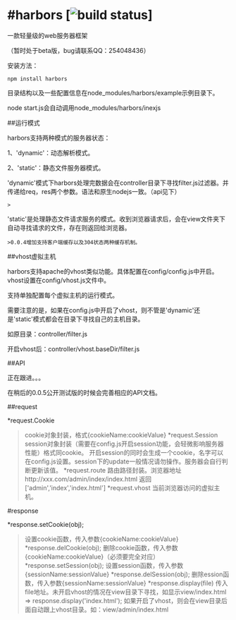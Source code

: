 #harbors [![build status](https://secure.travis-ci.org/coreyti/showdown.png)]
=======

一款轻量级的web服务器框架

（暂时处于beta版，bug请联系QQ：254048436）

安装方法：

    npm install harbors

目录结构以及一些配置信息在node_modules/harbors/example示例目录下。

node start.js会自动调用node_modules/harbors/inexjs



##运行模式

harbors支持两种模式的服务器状态：

1、'dynamic'：动态解析模式。

2、'static'：静态文件服务器模式。


'dynamic'模式下harbors处理完数据会在controller目录下寻找filter.js过滤器。并传递给req，res两个参数。语法和原生nodejs一致。（api见下）

    >

'static'是处理静态文件请求服务的模式。收到浏览器请求后，会在view文件夹下自动寻找请求的文件，存在则返回给浏览器。

    >0.0.4增加支持客户端缓存以及304状态两种缓存机制。


##vhost虚拟主机

harbors支持apache的vhost类似功能。具体配置在config/config.js中开启。vhost设置在config/vhost.js文件中。

支持单独配置每个虚拟主机的运行模式。

需要注意的是，如果在config.js中开启了vhost，则不管是'dynamic'还是'static'模式都会在目录下寻找自己的主机目录。

如原目录：controller/filter.js

开启vhost后：controller/vhost.baseDir/filter.js



##API

正在跟进。。。

在稍后的0.0.5公开测试版的时候会完善相应的API文档。

##request

  *request.Cookie
  >cookie对象封装，格式{cookieName:cookieValue}
  *request.Session
  >session对象封装（需要在config.js开启session功能，会轻微影响服务器性能）格式同cookie。
  >开启session的同时会生成一个cookie，名字可以在config.js设置。session下的update一般情况请勿操作。服务器会自行判断更新该值。
  *request.route
  >路由路径封装。浏览器地址http://xxx.com/admin/index/index.html 返回 ['admin','index','index.html']
  *request.vhost
  >当前浏览器访问的虚拟主机。

#response

  *response.setCookie(obj);
  >设置cookie函数，传入参数{cookieName:cookieValue}
  *response.delCookie(obj);
  >删除cookie函数，传入参数{cookieName:cookieValue}（必须要完全对应）
  *response.setSession(obj);
  >设置session函数，传入参数{sessionName:sessionValue}
  *response.delSession(obj);
  >删除ession函数，传入参数{sessionName:sessionValue}
  *response.display(file)
  >传入file地址。未开启vhost的情况在view目录下寻找，如显示view/index.html => response.display('index.html');
  >如果开启了vhost，则会在view目录后面自动跟上vhost目录。如：view/admin/index.html